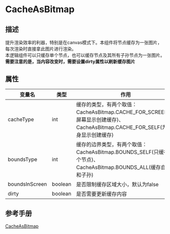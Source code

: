 # CacheAsBitmap

## 描述
提升渲染效率的利器，特别是在canvas模式下。本组件将节点缓存为一张图片，每次渲染时直接拿此图片进行渲染。  
本逻辑组件可以只缓存单个节点，也可以缓存节点及其所有子孙节点为一张图片。  
__需要注意的是，当内容改变时，需要设置dirty属性以刷新缓存图片__

## 属性
| 变量名         |   类型      |  作用        |
| ------------- |-------------|-------------|
| cacheType | int | 缓存的类型，有两个取值：CacheAsBitmap.CACHE_FOR_SCREEN(为屏幕显示创建缓存)、CacheAsBitmap.CACHE_FOR_SELF(为自身显示创建缓存) |
| boundsType | int | 缓存的边界类型，有两个取值：CacheAsBitmap.BOUNDS_SELF(只缓存单个节点)、CacheAsBitmap.BOUNDS_ALL(缓存自己和子孙) |
| boundsInScreen | boolean | 是否限制缓存区域大小，默认为false |
| dirty | boolean | 是否需要更新缓存内容 |

## 参考手册
[CacheAsBitmap](http://docs.zuoyouxi.com/manual/BuildinComponents/CacheAsBitmap.html)
